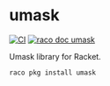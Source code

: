 umask
=====

[![CI](https://github.com/winny-/umask/actions/workflows/ci.yml/badge.svg)](https://github.com/winny-/umask/actions/workflows/ci.yml) [![raco doc umask](https://img.shields.io/badge/raco%20doc-umask-blue)](https://docs.racket-lang.org/umask/index.html)

Umask library for Racket.

```bash
raco pkg install umask
```

